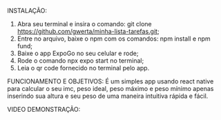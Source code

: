 INSTALAÇÃO:

1. Abra seu terminal e insira o comando: git clone https://github.com/gwerta/minha-lista-tarefas.git;
2. Entre no arquivo, baixe o npm com os comandos: npm install e npm fund;
3. Baixe o app ExpoGo no seu celular e rode;
4. Rode o comando npx expo start no terminal;
5. Leia o qr code fornecido no terminal pelo app.

FUNCIONAMENTO E OBJETIVOS:
É um simples app usando react native para calcular o seu imc, peso ideal, peso máximo e peso mínimo apenas inserindo sua altura e seu peso de uma maneira intuitiva rápida e fácil.

VIDEO DEMONSTRAÇÃO:
